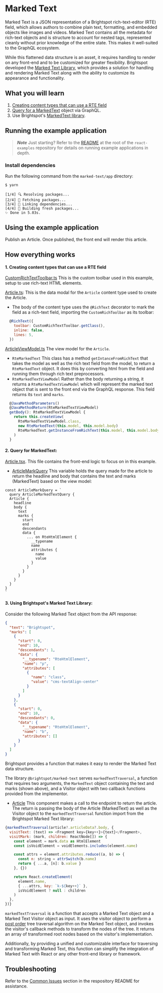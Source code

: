 # Marked Text

Marked Text is a JSON representation of a Brightspot rich-text-editor (RTE) field, which allows authors to combine plain text, formatting, and embedded objects like images and videos. Marked Text contains all the metadata for rich-text objects and is structure to account for nested tags, represented cleanly without prior knowledge of the entire state. This makes it well-suited to the GraphQL ecosystem.

While this flattened data structure is an asset, it requires handling to render on any front-end and to be customized for greater flexibility. Brightspot developed the [Marked Text Library](#brightspots-marked-text-library), which provides a solution for handling and rendering Marked Text along with the ability to customize its appearance and functionality.

## What you will learn

1. [Creating content types that can use a RTE field](#1-creating-content-types-that-can-use-a-rte-field)
2. [Query for a MarkedText](#2-query-for-markedtext) object via GraphQL.
3. Use Brightspot's [MarkedText library](#3-using-brightspots-marked-text-library).

## Running the example application

> **_Note_** Just starting? Refer to the [README](/README.md) at the root of the `react-examples` repository for details on running example applications in depth.

### Install dependencies

Run the following command from the `marked-text/app` directory:

```sh
$ yarn
```

```
[1/4] 🔍 Resolving packages...
[2/4] 🚚 Fetching packages...
[3/4] 🔗 Linking dependencies...
[4/4] 🔨 Building fresh packages...
✨ Done in 5.03s.
```

## Using the example application

Publish an Article. Once published, the front end will render this article.

## How everything works

#### 1. Creating content types that can use a RTE field

[CustomRichTextToolbar.ts](brightspot/src/brightspot/example/marked_text/CustomRichTextToolbar.ts) This is the custom toolbar used in this example, setup to use rich-text HTML elements.

[Article.ts](brightspot/src/brightspot/example/marked_text/Article.ts): This is the data modal for the `Article` content type used to create the Article.

- The body of the content type uses the `@RichText` decorator to mark the field as a rich-text field, importing the `CustomRichToolbar` as its toolbar:

```js
  @RichText({
    toolbar: CustomRichTextToolbar.getClass(),
    inline: false,
    lines: 5,
  })
```

[ArticleViewModel.ts](brightspot/src/brightspot/example/marked_text/ArticleViewModel.ts) The view model for the `Article`.

- `RteMarkedText` This class has a method `getIntanceFromRichText` that takes the model as well as the rich text field from the model, to return a `RteMarkedText` object. It does this by converting html from the field and running them through rich text preprocessors.
- `RteMarkedTextViewModel` Rather than the body returning a string, it returns a `RteMarkedTextViewModel` which will represent the marked text object that is sent to the front end via the GraphQL response. This field returns its `text` and `marks`.

```js
  @JavaMethodParameters()
  @JavaMethodReturn(RteMarkedTextViewModel)
  getBody(): RteMarkedTextViewModel {
    return this.createView(
      RteMarkedTextViewModel.class,
      new RteMarkedText(this.model, this.model.body)
      RteMarkedText.getInstanceFromRichText(this.model, this.model.body)
    )
  }
```

#### 2. Query for MarkedText:

[Article.tsx](app/src/components/Article.tsx). This file contains the front-end logic to focus on in this example.

- [ArticleMarkQuery](app/src/components/Article.tsx#L17) This variable holds the query made for the article to return the headline and body that contains the text and marks (MarkedText) based on the view model:

```
const ArticleMarkQuery = `
  query ArticleMarkedTextQuery {
  Article {
    headline
    body {
      text
      marks {
        start
        end
        descendants
        data {
          ... on RteHtmlElement {
            __typename
            name
            attributes {
              name
              value
            }
          }
        }
      }
    }
  }
}
`
```

#### 3. Using Brightspot's Marked Text Library:

Consider the following Marked Text object from the API response:

```json
{
  "text": "Brightspot",
  "marks": [
    {
      "start": 0,
      "end": 10,
      "descendants": 1,
      "data": {
        "__typename": "RteHtmlElement",
        "name": "p",
        "attributes": [
          {
            "name": "class",
            "value": "cms-textAlign-center"
          }
        ]
      }
    },
    {
      "start": 0,
      "end": 10,
      "descendants": 0,
      "data": {
        "__typename": "RteHtmlElement",
        "name": "b",
        "attributes": []
      }
    }
  ]
}
```

Brightspot provides a function that makes it easy to render the Marked Text data structure.

The library `@brightspot/marked-text` serves `markedTextTraversal`, a function that requires two arguments, the `MarkedText` object containing the text and marks (shown above), and a Visitor object with two callback functions provided from the implementor.

- [Article](app/src/components/Article.tsx#L73) This component makes a call to the endpoint to return the article. The return is passing the body of the Article (MarkedText) as well as the Visitor object to the `markedTextTraversal` function import from the Brightspot Marked Text library:

```js
{markedTextTraversal(article?.articleData?.body, {
  visitText: (text) => <Fragment key={key++}>{text}</Fragment>,
  visitMark: (mark, children: ReactNode[]) => {
    const element = mark.data as HtmlElement
    const isVoidElement = voidElements.includes(element.name)

    const attrs = element.attributes.reduce((a, b) => {
      const n: string = attrSwitch(b.name)
      return { ...a, [n]: b.value }
    }, {})

    return React.createElement(
      element.name,
      { ...attrs, key: `k-${key++}` },
      isVoidElement ? null : children
    )
  },
})}
```

`markedTextTraversal` is a function that accepts a Marked Text object and a Marked Text Visitor object as input. It uses the visitor object to perform a [post order](https://www.geeksforgeeks.org/iterative-postorder-traversal) tree traversal algorithm on the Marked Text object, and invokes the visitor's callback methods to transform the nodes of the tree. It returns an array of transformed root nodes based on the visitor's implementation.

Additionally, by providing a unified and customizable interface for traversing and transforming Marked Text, this function can simplify the integration of Marked Text with React or any other front-end library or framework.

## Troubleshooting

Refer to the [Common Issues](/README.md) section in the respository README for assistance.
